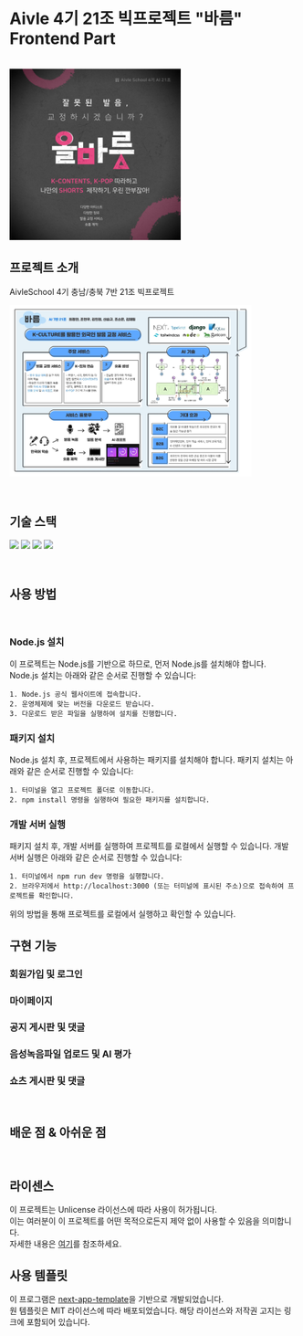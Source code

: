 # Aivle 4기 21조 빅프로젝트 "바름" Frontend Part

<p>
  <br>
  <img src="./logo.jpg" height="300">
  <br>
</p>

## 프로젝트 소개

<p>
AivleSchool 4기 충남/충북 7반 21조 빅프로젝트
</p>

<p>
<img src="./intro.jpg" height="300">
</p>

<br>

## 기술 스택

<p>
<img src="https://img.shields.io/badge/next.js-000000?style=for-the-badge&logo=nextdotjs&logoColor=white">
<img src="https://img.shields.io/badge/nextui-000000?style=for-the-badge&logo=nextui&logoColor=white">
<img src="https://img.shields.io/badge/tailwindcss-06B6D4?style=for-the-badge&logo=tailwindcss&logoColor=white">
<img src="https://img.shields.io/badge/typescript-3178C6?style=for-the-badge&logo=typescript&logoColor=white">
</p>

<br>

## 사용 방법
<br>

### Node.js 설치

이 프로젝트는 Node.js를 기반으로 하므로, 먼저 Node.js를 설치해야 합니다. Node.js 설치는 아래와 같은 순서로 진행할 수 있습니다:

    1. Node.js 공식 웹사이트에 접속합니다.
    2. 운영체제에 맞는 버전을 다운로드 받습니다.
    3. 다운로드 받은 파일을 실행하여 설치를 진행합니다.

### 패키지 설치

Node.js 설치 후, 프로젝트에서 사용하는 패키지를 설치해야 합니다. 패키지 설치는 아래와 같은 순서로 진행할 수 있습니다:

    1. 터미널을 열고 프로젝트 폴더로 이동합니다.
    2. npm install 명령을 실행하여 필요한 패키지를 설치합니다.

### 개발 서버 실행

패키지 설치 후, 개발 서버를 실행하여 프로젝트를 로컬에서 실행할 수 있습니다. 개발 서버 실행은 아래와 같은 순서로 진행할 수 있습니다:

    1. 터미널에서 npm run dev 명령을 실행합니다.
    2. 브라우저에서 http://localhost:3000 (또는 터미널에 표시된 주소)으로 접속하여 프로젝트를 확인합니다.

위의 방법을 통해 프로젝트를 로컬에서 실행하고 확인할 수 있습니다.

## 구현 기능

### 회원가입 및 로그인

### 마이페이지

### 공지 게시판 및 댓글

### 음성녹음파일 업로드 및 AI 평가

### 쇼츠 게시판 및 댓글

<br>

## 배운 점 & 아쉬운 점

<p align="justify">

</p>

<br>

## 라이센스

이 프로젝트는 Unlicense 라이선스에 따라 사용이 허가됩니다.
<br>이는 여러분이 이 프로젝트를 어떤 목적으로든지 제약 없이 사용할 수 있음을 의미합니다.
<br>자세한 내용은 [여기](http://unlicense.org)를 참조하세요.

## 사용 템플릿

이 프로그램은 [next-app-template](https://github.com/nextui-org/next-app-template)을 기반으로 개발되었습니다.
<br>원 템플릿은 MIT 라이선스에 따라 배포되었습니다. 해당 라이선스와 저작권 고지는 링크에 포함되어 있습니다.
